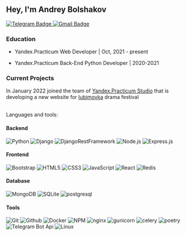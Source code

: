 [comment]: <> (<img  alt='Hi I,m Andrey Bolshakov' src="./images/img.png" height="200px"/>)

[comment]: <> (<br>)


## Hey, I'm Andrey Bolshakov

<div id="badges">
  <a href="https://t.me/Bolshakov_Andrey">
    <img src="https://img.shields.io/badge/Telegram-blue?style=social&logo=telegram&logoColor=blue" alt="Telegram Badge"/>
  </a>
  <a href="mailto:abolshakovy@gmail.com">
    <img src="https://img.shields.io/badge/Gmail-critical?style=social&logo=gmail&logoColor=critical" alt="Gmail Badge"/>
  </a>
</div>

### Education

- Yandex.Practicum Web Developer | Oct, 2021 - present

- Yandex.Practicum Back-End Python Developer | 2020-2021 <a src="images/eng.pdf">

### Current Projects

In January 2022 joined the team of [Yandex.Practicum Studio](https://github.com/Studio-Yandex-Practicum) that is developing a new website for [lubimovka](https://lubimovka.ru/) drama festival

<br>
Languages and tools:

#### Backend

![Python](https://img.shields.io/badge/-Python-000?&logo=Python)
![Django](https://img.shields.io/badge/-Django-000?&logo=Django)
![DjangoRestFramework](https://img.shields.io/badge/-Django_Rest_Framework-000?&logo=Django)
![Node.js](https://img.shields.io/badge/-Node.js-000?&logo=Node.js)
![Express.js](https://img.shields.io/badge/-Express.js-000?&logo=Express)


#### Frontend
![Bootstrap](https://img.shields.io/badge/-Bootstrap-000?&logo=Bootstrap)
![HTML5](https://img.shields.io/badge/-HTML5-000?&logo=HTML5)
![CSS3](https://img.shields.io/badge/-CSS3-000?&logo=CSS3)
![JavaScript](https://img.shields.io/badge/-JavaScript-000?&logo=JavaScript)
![React](https://img.shields.io/badge/-React-000?&logo=React)
![Redis](https://img.shields.io/badge/-Redis-000?&logo=Redis)


#### Database
![MongoDB](https://img.shields.io/badge/-MongoDB-000?&logo=mongodb)
![SQLite](https://img.shields.io/badge/-SQLite-000?&logo=SQLite)
![postgresql](https://img.shields.io/badge/-postgresql-000?&logo=postgresql)


#### Tools
![Git](https://img.shields.io/badge/-Git-000?&logo=Git)
![Github](https://img.shields.io/badge/-Github-000?&logo=Github)
![Docker](https://img.shields.io/badge/-Docker-000?&logo=Docker)
![NPM](https://img.shields.io/badge/-NPM-000?&logo=NPM)
![nginx](https://img.shields.io/badge/-nginx-000?&logo=nginx)
![gunicorn](https://img.shields.io/badge/-gunicorn-000?&logo=gunicorn)
![celery](https://img.shields.io/badge/-celery-000?&logo=celery)
![poetry](https://img.shields.io/badge/-poetry-000?&logo=poetry)
![Telegram Bot Api](https://img.shields.io/badge/-TelegramBotApi-000?&logo=telegram)
![Linux](https://img.shields.io/badge/-Linux-000?&logo=Linux)


